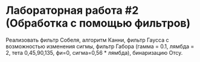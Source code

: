 # Лабораторная работа #2 (Обработка с помощью фильтров)

Реализовать фильтр Собеля, алгоритм Канни, фильтр Гаусса с возможностью изменения сигмы, фильтр Габора (гамма = 0.1, лямбда = 2, тета 0,45,90,135, фи=0, сигма=0,56 * лямбда), бинаризацию Отсу.
